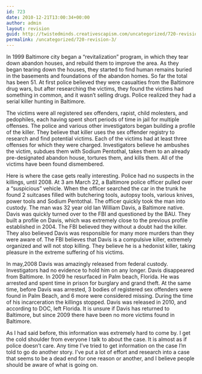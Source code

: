 ```yaml
---
id: 723
date: 2010-12-21T13:00:34+00:00
author: admin
layout: revision
guid: http://twistedminds.creativescapism.com/uncategorized/720-revision-3/
permalink: /uncategorized/720-revision-3/
---
```

<p class="dropcap-first">
  In 1999 Baltimore city began a &#8220;revitalization&#8221; program, in which they tear down abandon houses, and rebuild them to improve the area. As they began tearing down the houses, they started to find human remains buried in the basements and foundations of the abandon homes. So far the total has been 51. At first police believed they were casualties from the Baltimore drug wars, but after researching the victims, they found the victims had something in common, and it wasn’t selling drugs. Police realized they had a serial killer hunting in Baltimore.
</p>

The victims were all registered sex offenders, rapist, child molesters, and pedophiles, each having spent short periods of time in jail for multiple offenses. The police and various other investigators began building a profile of the killer. They believe that killer uses the sex offender registry to research and find potential victims. Each of the victims had at least three offenses for which they were charged. Investigators believe he ambushes the victim, subdues them with Sodium Pentothal, takes them to an already pre-designated abandon house, tortures them, and kills them. All of the victims have been found dismembered. 

Here is where the case gets really interesting. Police had no suspects in the killings, until 2008. At 3 am March 22, a Baltimore police officer pulled over a &#8220;suspicious&#8221; vehicle. When the officer searched the car in the trunk he found 2 suitcases filled with butchering tools, autopsy tools, various knives, power tools and Sodium Pentothal. The officer quickly took the man into custody. The man was 32 year old Ian William Davis, a Baltimore native. Davis was quickly turned over to the FBI and questioned by the BAU. They built a profile on Davis, which was extremely close to the previous profile established in 2004. The FBI believed they without a doubt had the killer. They also believed Davis was responsible for many more murders than they were aware of. The FBI believes that Davis is a compulsive killer, extremely organized and will not stop killing. They believe he is a hedonist killer, taking pleasure in the extreme suffering of his victims. 

In may,2008 Davis was amazingly released from federal custody. Investigators had no evidence to hold him on any longer. Davis disappeared from Baltimore. In 2009 he resurfaced in Palm beach, Florida. He was arrested and spent time in prison for burglary and grand theft. At the same time, before Davis was arrested, 3 bodies of registered sex offenders were found in Palm Beach, and 6 more were considered missing. During the time of his incarceration the killings stopped. Davis was released in 2010, and according to DOC, left Florida. It is unsure if Davis has returned to Baltimore, but since 2009 there have been no more victims found in Baltimore. 

As I had said before, this information was extremely hard to come by. I get the cold shoulder from everyone I talk to about the case. It is almost as if police doesn’t care. Any time I’ve tried to get information on the case I’m told to go do another story. I’ve put a lot of effort and research into a case that seems to be a dead end for one reason or another, and I believe people should be aware of what is going on.